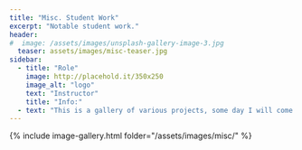 ```yaml
---
title: "Misc. Student Work"
excerpt: "Notable student work."
header:
#  image: /assets/images/unsplash-gallery-image-3.jpg
  teaser: assets/images/misc-teaser.jpg
sidebar:
  - title: "Role"
    image: http://placehold.it/350x250
    image_alt: "logo"
    text: "Instructor"
    title: "Info:"
  - text: "This is a gallery of various projects, some day I will come back and clean things up with more info."
---
```


{% include image-gallery.html folder="/assets/images/misc/" %}
